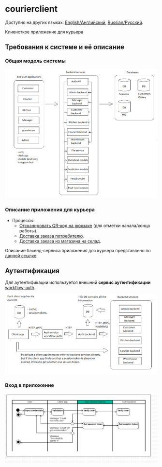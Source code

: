 # courierclient

Доступно на других языках: [English/Английский](courier.md), [Russian/Русский](courier.ru.md). 

Клиенсткое приложение для курьера 

## Требования к системе и её описание 

### Общая модель системы

![system_overall](../img/system_overall.png)

### Описание приложения для курьера

- Процессы:
    - [Отсканировать QR-код на рюкзаке](../processes/courier/scanbackpack.ru.md) (для отметки начала/конца работы).
    - [Доставка заказа потребителю](../processes/courier/deliverorder.ru.md).
    - [Доставка заказа из магазина на склад](../processes/courier/store2wh.ru.md).

Описание бэкенд-сервиса приложения для курьера представлено по [данной ссылке](../backend/courierbackend.ru.md).

## Аутентификация 

Для аутентификации используется внешний **сервис аутентификации** [workflow-auth](https://github.com/alexeysp11/workflow-auth).

![authentication](../img/authentication.png)

### Вход в приложение

![flowchart-signin](https://github.com/alexeysp11/workflow-auth/raw/main/docs/img/flowchart-signin.png)
